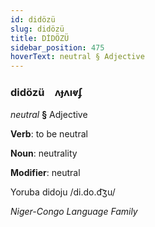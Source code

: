```yaml
---
id: didözü
slug: didözü
title: DİDÖZÜ
sidebar_position: 475
hoverText: neutral § Adjective
---
```


### didözü&emsp;<span kind="abugida">ʌɟʌıⱴʄ</span>

*neutral* **§** Adjective

**Verb**: to be neutral

**Noun**: neutrality

**Modifier**: neutral

Yoruba didoju /di.do.d͡ʒu/

*Niger-Congo Language Family*